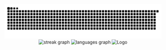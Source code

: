 
<picture>
  <source media="(prefers-color-scheme: dark)" srcset="https://raw.githubusercontent.com/rafidrahman1/rafidrahman1/output/snake-dark.svg" />
  <source media="(prefers-color-scheme: light)" srcset="https://raw.githubusercontent.com/rafidrahman1/rafidrahman1/output/snake-light.svg" />
  <img alt="github-snake" src="https://raw.githubusercontent.com/rafidrahman1/rafidrahman1/output/snake-dark.svg" />
</picture>

<div align="center">
<picture>
  <source media="(prefers-color-scheme: dark)" srcset="https://streak-stats.demolab.com?user=rafidrahman1&locale=en&mode=daily&theme=dracula&hide_border=true&border_radius=5" />
  <source media="(prefers-color-scheme: light)" srcset="https://streak-stats.demolab.com?user=rafidrahman1&locale=en&mode=daily&theme=default&hide_border=true&border_radius=5" />
  <img src="https://streak-stats.demolab.com?user=rafidrahman1&locale=en&mode=daily&theme=default&hide_border=true&border_radius=5" height="150" alt="streak graph" />
</picture>
<picture>
  <source media="(prefers-color-scheme: dark)" srcset="https://github-readme-stats.vercel.app/api/top-langs?username=rafidrahman1&locale=en&hide_title=false&layout=compact&card_width=320&langs_count=5&theme=dracula&hide_border=true" />
  <source media="(prefers-color-scheme: light)" srcset="https://github-readme-stats.vercel.app/api/top-langs?username=rafidrahman1&locale=en&hide_title=false&layout=compact&card_width=320&langs_count=5&theme=default&hide_border=true" />
  <img src="https://github-readme-stats.vercel.app/api/top-langs?username=rafidrahman1&locale=en&hide_title=false&layout=compact&card_width=320&langs_count=5&theme=default&hide_border=true" height="150" alt="languages graph" />
    
</picture>
 

  <img src="https://duolingo-stats-card.vercel.app/api?username=rafidrahman1&sort=xp" alt="Logo" width="400" height="150">


</div>
<!-- BEGIN YOUTUBE-CARDS -->

<!-- END YOUTUBE-CARDS -->

